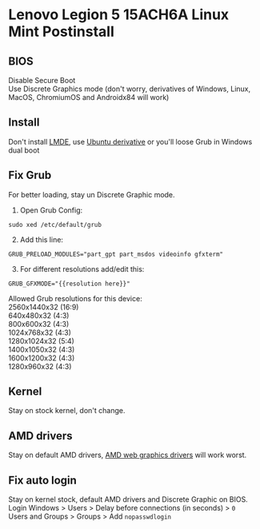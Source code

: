 # Lenovo Legion 5 15ACH6A Linux Mint Postinstall

## BIOS
Disable Secure Boot<br>
Use Discrete Graphics mode (don't worry, derivatives of Windows, Linux, MacOS, ChromiumOS and Androidx84 will work)

## Install
Don't install [LMDE](https://linuxmint.com/download_lmde.php), use [Ubuntu derivative](https://linuxmint.com/download.php) or you'll loose Grub in Windows dual boot

## Fix Grub
For better loading, stay un Discrete Graphic mode.<br>
1. Open Grub Config:
```
sudo xed /etc/default/grub
```
2. Add this line:
```
GRUB_PRELOAD_MODULES="part_gpt part_msdos videoinfo gfxterm"
```
3. For different resolutions add/edit this:
```
GRUB_GFXMODE="{{resolution here}}"
```
Allowed Grub resolutions for this device:<br>
2560x1440x32 (16:9)<br>
640x480x32 (4:3)<br>
800x600x32 (4:3)<br>
1024x768x32 (4:3)<br>
1280x1024x32 (5:4)<br>
1400x1050x32 (4:3)<br>
1600x1200x32 (4:3)<br>
1280x960x32 (4:3)

## Kernel
Stay on stock kernel, don't change.

## AMD drivers
Stay on default AMD drivers, [AMD web graphics drivers](https://www.amd.com/en/support/download/linux-drivers.html) will work worst.

## Fix auto login
Stay on kernel stock, default AMD drivers and Discrete Graphic on BIOS.<br>
Login Windows > Users > Delay before connections (in seconds) > `0`<br>
Users and Groups > Groups > Add `nopasswdlogin`



